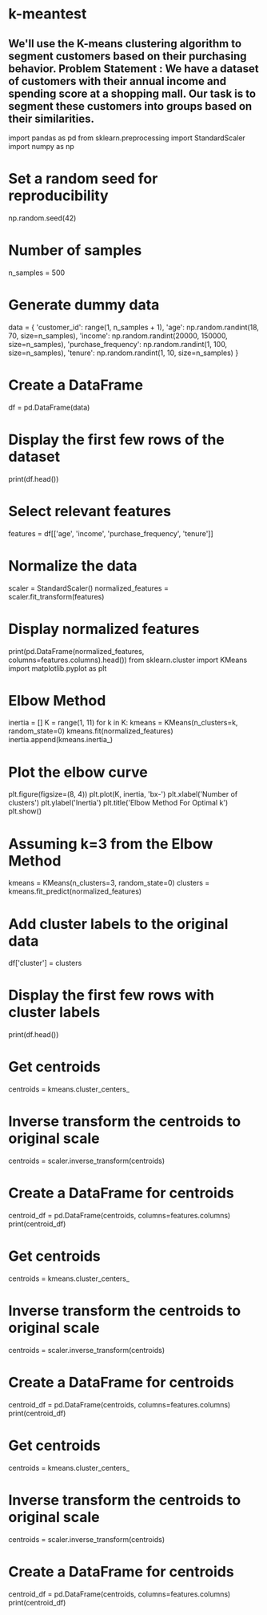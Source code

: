 # k-meantest
We'll use the K-means clustering algorithm to segment customers based on their purchasing behavior.  Problem Statement : We have a  dataset of customers with their annual income and spending score at a shopping mall. Our task is to segment these customers into groups based on their similarities.
-------------------------------------------------------------------------------------
import pandas as pd
from sklearn.preprocessing import StandardScaler
import numpy as np

# Set a random seed for reproducibility
np.random.seed(42)

# Number of samples
n_samples = 500

# Generate dummy data
data = {
    'customer_id': range(1, n_samples + 1),
    'age': np.random.randint(18, 70, size=n_samples),
    'income': np.random.randint(20000, 150000, size=n_samples),
    'purchase_frequency': np.random.randint(1, 100, size=n_samples),
    'tenure': np.random.randint(1, 10, size=n_samples)
}

# Create a DataFrame
df = pd.DataFrame(data)

# Display the first few rows of the dataset
print(df.head())
# Select relevant features
features = df[['age', 'income', 'purchase_frequency', 'tenure']]

# Normalize the data
scaler = StandardScaler()
normalized_features = scaler.fit_transform(features)

# Display normalized features
print(pd.DataFrame(normalized_features, columns=features.columns).head())
from sklearn.cluster import KMeans
import matplotlib.pyplot as plt

# Elbow Method
inertia = []
K = range(1, 11)
for k in K:
    kmeans = KMeans(n_clusters=k, random_state=0)
    kmeans.fit(normalized_features)
    inertia.append(kmeans.inertia_)

# Plot the elbow curve
plt.figure(figsize=(8, 4))
plt.plot(K, inertia, 'bx-')
plt.xlabel('Number of clusters')
plt.ylabel('Inertia')
plt.title('Elbow Method For Optimal k')
plt.show()
# Assuming k=3 from the Elbow Method
kmeans = KMeans(n_clusters=3, random_state=0)
clusters = kmeans.fit_predict(normalized_features)

# Add cluster labels to the original data
df['cluster'] = clusters

# Display the first few rows with cluster labels
print(df.head())
# Get centroids
centroids = kmeans.cluster_centers_

# Inverse transform the centroids to original scale
centroids = scaler.inverse_transform(centroids)

# Create a DataFrame for centroids
centroid_df = pd.DataFrame(centroids, columns=features.columns)
print(centroid_df)
# Get centroids
centroids = kmeans.cluster_centers_

# Inverse transform the centroids to original scale
centroids = scaler.inverse_transform(centroids)

# Create a DataFrame for centroids
centroid_df = pd.DataFrame(centroids, columns=features.columns)
print(centroid_df)
# Get centroids
centroids = kmeans.cluster_centers_

# Inverse transform the centroids to original scale
centroids = scaler.inverse_transform(centroids)

# Create a DataFrame for centroids
centroid_df = pd.DataFrame(centroids, columns=features.columns)
print(centroid_df)
